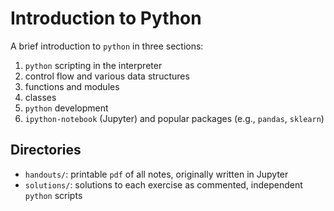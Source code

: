 # Introduction to Python
A brief introduction to `python` in three sections:
1. `python` scripting in the interpreter
 1. control flow and various data structures
 1. functions and modules
 1. classes
1. `python` development
1. `ipython-notebook` (Jupyter) and popular packages (e.g., `pandas`, `sklearn`)

## Directories
- `handouts/`: printable `pdf` of all notes, originally written in Jupyter
- `solutions/`: solutions to each exercise as commented, independent `python` scripts
